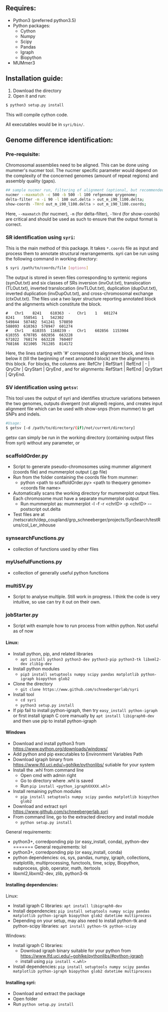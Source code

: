 ## Requires:
- Python3 (preferred python3.5)
- Python packages:
    - Cython
    - Numpy
    - Scipy
    - Pandas
    - Igraph
    - Biopython
- MUMmer3

## Installation guide:
1. Download the directory
2. Open it and run:

```bash
$ python3 setup.py install
```

This will compile cython code.

All executables would be in ```syri/bin/```.

## Genome difference identification:

### Pre-requisite:
Chromosomal assemblies need to be aligned. This can be done using mummer's nucmer
tool. The nucmer specific parameter would depend on the complexity of the concerned
genomes (amount of repeat regions) and assembly quality (gaps).

```bash
## sample nucmer run, filtering of alignment (optional, but recommended), and transforming delta file into tab-delimited file format.
nucmer --maxmatch -c 500 -b 500 -l 100 refgenome qrygenome;
delta-filter -m -i 90 -l 100 out.delta > out_m_i90_l100.delta; 
show-coords -THrd out_m_i90_l100.delta > out_m_i90_l100.coords;
```

Here, `--maxmatch` (for nucmer), `-m` (for delta-filter), `-THrd` (for show-coords) are critical and should be used as such to ensure that the output format is correct.

### SR identification using `syri`:
This is the main method of this package. It takes `*.coords` file as input and process them to annotate structural rearrangements. 
syri can be run using the following command in working directory:
```bash
$ syri /path/to/coords/file [options]
```
<!---where, the accepted parameters are:
```
optional arguments:
  -h, --help          show this help message and exit
  -b BRUTERUNTIME     Cutoff to restrict brute force methods to take too much
                      time (in seconds). Smaller values would make algorithm
                      faster, but could have marginal effects on accuracy. In
                      general case, would not be required. (default: 60)
  -c TRANSUNICOUNT    Number of uniques bps for selecting translocation.
                      Smaller values would select smaller TLs better, but may
                      increase time and decrease accuracy. (default: 1000)
  -p TRANSUNIPERCENT  Percent of unique region requried to select
                      tranalocation. Value should be in range (0,1]. Smaller
                      values would selection of translocation which are more
                      overlapped with other regions. (default: 0.5)
  -nC NCORES          number of cores to use in parallel (max is number of
                      chromosomes) (default: 1)
  -d DIR              path to working directory (if not current directory)
                      (default: /biodata/dep_coupland/grp_schneeberger/project
                      s/SynSearch/scripts/python/syri/)
  -i INCREASEBY       Minimum score increase required to add another alingment
                      to translocation cluster solution (default: 1000)
  --prefix PREFIX     Prefix to add before the output file Names (default: )
  -s SEED             seed for generating random numbers (default: 1)

```-->

The output is stored in seven files corresponding to syntenic regions (synOut.txt) and six classes of SRs inversion (invOut.txt), translocation (TLOut.txt), inverted translocation (invTLOut.txt), duplication (dupOut.txt), inverted duplication (invDupOut.txt), and cross-chromosomal exchange (ctxOut.txt). The files use a two layer structure reporting annotated block and the alignments which constitute the block.

```
#	Chr1	8241	610363	-	Chr1	1	601274              
8241	550541	1	542302  
549844	587482	541241	578850  
588093	610363	578947	601274  
#	Chr1	610355	1160239	-	Chr1	602856	1153904  
610355	670785	602856	663228  
671022	768174	663228	760407  
768166	821005	761285	814172  
```
Here, the lines starting with '#' correspond to alignment block, and lines below it (till the beginning of next annotated block) are the alignments in this block. For blocks, the columns are: RefChr | RefStart | RefEnd |  - | QryChr |  QryStart |  QryEnd , and for alignments: RefStart | RefEnd | QryStart |  QryEnd.

### SV identification using `getsv`:
This tool uses the output of syri and identifies structure variations between the two genomes, outputs divergent (not aligned) regions, and creates input alignment file which can be used with show-snps (from mummer) to get SNPs and indels.

```bash
#Usage:
$ getsv [-d /path/to/directory/(if)/not/current/directory]
```
getsv can simply be run in the working directory (containing output files from syri) without any parameter, or 
### **scaffoldOrder.py**
- Script to generate pseudo-chromosomes using mummer alignment (coords file) and mummerplot output (.gp file)
- Run from the folder containing the coords file from mummer:
    - python \<path to scaffoldOrder.py\>  \<path to thequery genome\> \<coords file name\>
- Automatically scans the working directory for mummerplot output files. Each chromosome must have a separate mummerplot output
  - Run mummerplot as: mummerplot -l -f -r \<chrID\> -p \<chrID\> --postscript out.delta
- Test files are at /netscratch/dep_coupland/grp_schneeberger/projects/SynSearch/testRuns/col_Ler_inhouse

### **synsearchFunctions.py**
- collection of functions used by other files

### **myUsefulFunctions.py**
- collection of generally useful python functions

### **multiSV.py**
- Script to analyse multiple. Still work in progress. I think the code is very intuitive, so use can try it out on their own.

### **jobStarter.py**
- Script with example how to run process from within python. Not useful as of now






#### **Linux**:
- Install python, pip, and related libraries
	- ```apt install python3 python3-dev python3-pip python3-tk libxml2-dev zlib1g-dev```
- Install python modules
	- ```pip3 install setuptools numpy scipy pandas matplotlib python-igraph biopython glob2```
- Clone the directory
	- ```git clone https://www.github.com/schneebergerlab/syri```
- Install tool
	- ```cd syri```
	- ```python3 setup.py install```
- If pip fail to install python-igraph, then try ```easy_install python-igraph``` or first install igraph C core manually by ```apt install libigraph0-dev``` and then use pip to install python-igraph

#### **Windows**
- Download and install python3 from https://www.python.org/downloads/windows/
- Add python and pip executables to Environment Variables Path
- Download igraph binary from https://www.lfd.uci.edu/~gohlke/pythonlibs/ sutiable for your system
- Install the .whl from command line
	- Open cmd with admin right
	- Go to directory where .whl is saved
	- Run ```pip install <python_igraphXXXXX.whl>```
- Install remaining python modules
	- ```pip install setuptools numpy scipy pandas matplotlib biopython glob2```
- Download and extract syri https://www.github.com/schneebergerlab.syri
- From command line, go to the extracted directory and install module
	- ```python setup.py install```

General requirements:
  - python3+, corredponding pip (or easy_install, conda), python-dev
=======
General requirements: lol
  - python3+, corredponding pip (or easy_install, conda)
  - python dependencies: os, sys, pandas, numpy, igraph, collections, matplotlib, multiprocessing, functools, time, scipy, Biopython, subprocess, glob, operator, math, itertools
  - libxml2,libxml2-dev, zlib, python3-tk

#### **Installing dependencies**:
Linux:
  - Install igraph C libraries: ```apt install libigraph0-dev```	
  - Install dependencies: ```pip install setuptools numpy scipy pandas matplotlib python-igraph biopython glob2 datetime multiprocess```
  - Depending on your setup, may also need to install python-tk and python-scipy libraries: ```apt install python-tk python-scipy```

Windows:
  - Install igraph C libraries:
      - Download igraph binary suitable for your python from https://www.lfd.uci.edu/~gohlke/pythonlibs/#python-igraph
      - install using ```pip install <.whl>```
  - Install dependencies:
  	```pip install setuptools numpy scipy pandas matplotlib python-igraph biopython glob2 datetime multiprocess```


#### **Installing syri**:
  - Download and extract the package
  - Open folder
  - Run ```python setup.py install```



<!---

Table can be generated like this:
# **Syntax_block**
# 
# RefChr | RefStart | RefEnd |  - | QryChr |  QryStart |  QryEnd 
# --- | --- | --- | --- | --- | --- | ---
#  Chr1 |	8241 | 610363 |	- |	Chr1 |	1	 | 601274 
# 
# **Syntax_alignment**
# 
# | RefStart | RefEnd | QryStart |  QryEnd |
# |--- | --- | --- | ---|
# | 8241	| 550541 |	1 |	542302 |
-->
